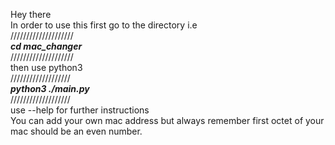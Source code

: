 Hey there <br> 
In order to use this first go to the directory i.e <br> 
//////////////////// <br> 
<b> <i> cd mac_changer </i> </b> <br> 
////////////////////  <br> 
then use python3  <br> 
/////////////////// <br> 
<b> <i> python3 ./main.py </i></b>  <br> 
///////////////////  <br> 
use --help for further instructions <br> 
You can add your own mac address but always remember first octet of your mac should be an even number. <br> 


